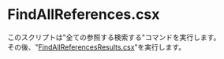 FindAllReferences.csx
===

このスクリプトは"全ての参照する検索する"コマンドを実行します。  
その後、"[FindAllReferencesResults.csx](FindAllReferencesResults.ja.md)"を実行します。
 
